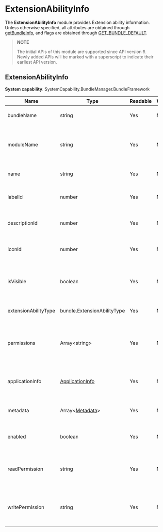 # ExtensionAbilityInfo

The **ExtensionAbilityInfo** module provides Extension ability information. Unless otherwise specified, all attributes are obtained through [getBundleInfo](js-apis-Bundle.md#bundlegetbundleinfo), and flags are obtained through [GET_BUNDLE_DEFAULT](js-apis-Bundle.md#bundleflag).

> **NOTE**
>
> The initial APIs of this module are supported since API version 9. Newly added APIs will be marked with a superscript to indicate their earliest API version.

## ExtensionAbilityInfo

**System capability**: SystemCapability.BundleManager.BundleFramework

| Name                | Type                                                | Readable| Writable| Description                                              |
| -------------------- | ---------------------------------------------------- | ---- | ---- | -------------------------------------------------- |
| bundleName           | string                                               | Yes  | No  | Bundle name of the application.                                          |
| moduleName           | string                                               | Yes  | No  | Name of the HAP file to which the Extension ability belongs.                 |
| name                 | string                                               | Yes  | No  | Name of the Extension ability.                              |
| labelId              | number                                               | Yes  | No  | Label ID of the Extension ability.                          |
| descriptionId        | number                                               | Yes  | No  | Description ID of the Extension ability.                          |
| iconId               | number                                               | Yes  | No  | Icon ID of the Extension ability.                          |
| isVisible            | boolean                                              | Yes  | No  | Whether the Extension ability can be called by other applications.        |
| extensionAbilityType | bundle.ExtensionAbilityType                          | Yes  | No  | Type of the Extension ability.                              |
| permissions          | Array\<string>                                       | Yes  | No  | Permissions required for other applications to call the Extension ability.|
| applicationInfo      | [ApplicationInfo](js-apis-bundle-ApplicationInfo.md) | Yes  | No  | Application information of the Extension ability.                                |
| metadata             | Array\<[Metadata](js-apis-bundle-Metadata.md)>       | Yes  | No  | Metadata of the Extension ability.                          |
| enabled              | boolean                                              | Yes  | No  | Whether the Extension ability is enabled.                          |
| readPermission       | string                                               | Yes  | No  | Permission required for reading data from the Extension ability.                |
| writePermission      | string                                               | Yes  | No  | Permission required for writing data to the Extension ability.                |

